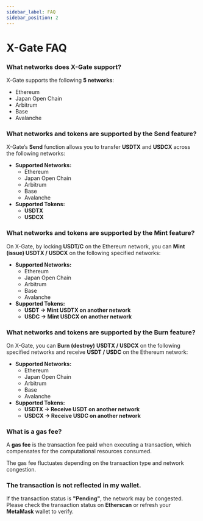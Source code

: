 ```yaml
---
sidebar_label: FAQ
sidebar_position: 2
---
```


# X-Gate FAQ

### **What networks does X-Gate support?**  

X-Gate supports the following **5 networks**:  

- Ethereum  
- Japan Open Chain  
- Arbitrum  
- Base  
- Avalanche  

### **What networks and tokens are supported by the Send feature?**  

X-Gate’s **Send** function allows you to transfer **USDTX** and **USDCX** across the following networks:  

- **Supported Networks:**  
    - Ethereum  
    - Japan Open Chain  
    - Arbitrum  
    - Base  
    - Avalanche  
- **Supported Tokens:**  
    - **USDTX**  
    - **USDCX**  

### **What networks and tokens are supported by the Mint feature?**  

On X-Gate, by locking **USDT/C** on the Ethereum network, you can **Mint (issue) USDTX / USDCX** on the following specified networks:  

- **Supported Networks:**  
    - Ethereum  
    - Japan Open Chain  
    - Arbitrum  
    - Base  
    - Avalanche  
- **Supported Tokens:**  
    - **USDT → Mint USDTX on another network**  
    - **USDC → Mint USDCX on another network**  

### **What networks and tokens are supported by the Burn feature?**  

On X-Gate, you can **Burn (destroy)** **USDTX / USDCX** on the following specified networks and receive **USDT / USDC** on the Ethereum network:  

- **Supported Networks:**  
    - Ethereum  
    - Japan Open Chain  
    - Arbitrum  
    - Base  
    - Avalanche  
- **Supported Tokens:**  
    - **USDTX → Receive USDT on another network**  
    - **USDCX → Receive USDC on another network**  

### **What is a gas fee?**  

A **gas fee** is the transaction fee paid when executing a transaction, which compensates for the computational resources consumed.  

The gas fee fluctuates depending on the transaction type and network congestion.  

### **The transaction is not reflected in my wallet.**  

If the transaction status is **"Pending"**, the network may be congested.  
Please check the transaction status on **Etherscan** or refresh your **MetaMask** wallet to verify.  
